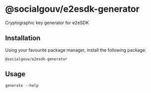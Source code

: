 # @socialgouv/e2esdk-generator

Cryptographic key generator for e2eSDK

## Installation

Using your favourite package manager, install the following package:

```
@socialgouv/e2esdk-generator
```

## Usage

```shell
generate --help
```
